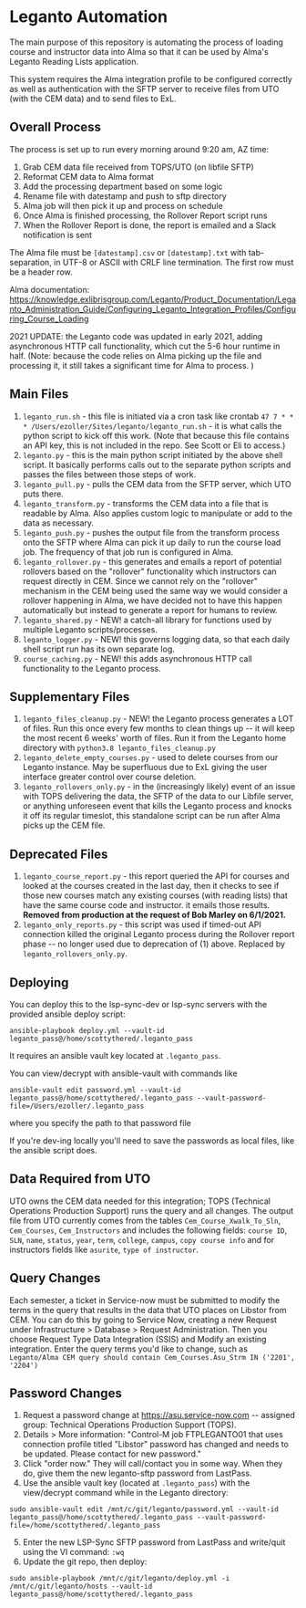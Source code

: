 # Leganto Automation
The main purpose of this repository is automating the process of loading course and instructor data into Alma so that it can be used by Alma's Leganto Reading Lists application.

This system requires the Alma integration profile to be configured correctly as well as authentication with the SFTP server to receive files from UTO (with the CEM data) and to send files to ExL.

## Overall Process
The process is set up to run every morning around 9:20 am, AZ time:
1. Grab CEM data file received from TOPS/UTO (on libfile SFTP)
2. Reformat CEM data to Alma format
3. Add the processing department based on some logic
4. Rename file with datestamp and push to sftp directory
5. Alma job will then pick it up and process on schedule
6. Once Alma is finished processing, the Rollover Report script runs
7. When the Rollover Report is done, the report is emailed and a Slack notification is sent

The Alma file must be `[datestamp].csv` or `[datestamp].txt` with tab-separation, in UTF-8 or ASCII with CRLF line termination. The first row must be a header row.

Alma documentation: https://knowledge.exlibrisgroup.com/Leganto/Product_Documentation/Leganto_Administration_Guide/Configuring_Leganto_Integration_Profiles/Configuring_Course_Loading

2021 UPDATE: the Leganto code was updated in early 2021, adding asynchronous HTTP call functionality, which cut the 5-6 hour runtime in half. (Note: because the code relies on Alma picking up the file and processing it, it still takes a significant time for Alma to process. )


## Main Files
1. `leganto_run.sh` - this file is initiated via a cron task like crontab `47 7 * * * /Users/ezoller/Sites/leganto/leganto_run.sh` - it is what calls the python script to kick off this work. (Note that because this file contains an API key, this is not included in the repo. See Scott or Eli to access.)
2. `leganto.py` - this is the main python script initiated by the above shell script. It basically performs calls out to the separate python scripts and passes the files between those steps of work.
3. `leganto_pull.py` - pulls the CEM data from the SFTP server, which UTO puts there.
4. `leganto_transform.py` - transforms the CEM data into a file that is readable by Alma. Also applies custom logic to manipulate or add to the data as necessary.
5. `leganto_push.py` - pushes the output file from the transform process onto the SFTP where Alma can pick it up daily to run the course load job. The frequency of that job run is configured in Alma.
6. `leganto_rollover.py` - this generates and emails a report of potential rollovers based on the "rollover" functionality which instructors can request directly in CEM. Since we cannot rely on the "rollover" mechanism in the CEM being used the same way we would consider a rollover happening in Alma, we have decided not to have this happen automatically but instead to generate a report for humans to review.
7. `leganto_shared.py` - NEW! a catch-all library for functions used by multiple Leganto scripts/processes.
8. `leganto_logger.py` - NEW! this governs logging data, so that each daily shell script run has its own separate log.
9. `course_caching.py` - NEW! this adds asynchronous HTTP call functionality to the Leganto process.


## Supplementary Files
1. `leganto_files_cleanup.py` - NEW! the Leganto process generates a LOT of files. Run this once every few months to clean things up -- it will keep the most recent 6 weeks' worth of files. Run it from the Leganto home directory with `python3.8 leganto_files_cleanup.py`
2. `leganto_delete_empty_courses.py` - used to delete courses from our Leganto instance. May be superfluous due to ExL giving the user interface greater control over course deletion.
3. `leganto_rollovers_only.py` - in the (increasingly likely) event of an issue with TOPS delivering the data, the SFTP of the data to our Libfile server, or anything unforeseen event that kills the Leganto process and knocks it off its regular timeslot, this standalone script can be run after Alma picks up the CEM file.


## Deprecated Files
1. `leganto_course_report.py` - this report queried the API for courses and looked at the courses created in the last day, then it checks to see if those new courses match any existing courses (with reading lists) that have the same course code and instructor. it emails those results. **Removed from production at the request of Bob Marley on  6/1/2021.**
2. `leganto_only_reports.py` - this script was used if timed-out API connection killed the original Leganto process during the Rollover report phase -- no longer used due to deprecation of (1) above. Replaced by `leganto_rollovers_only.py`.


## Deploying
You can deploy this to the lsp-sync-dev or lsp-sync servers with the provided ansible deploy script:
```
ansible-playbook deploy.yml --vault-id leganto_pass@/home/scottythered/.leganto_pass
```

It requires an ansible vault key located at `.leganto_pass`.

You can view/decrypt with ansible-vault with commands like
```
ansible-vault edit password.yml --vault-id leganto_pass@/home/scottythered/.leganto_pass --vault-password-file=/Users/ezoller/.leganto_pass
```
where you specify the path to that password file

If you're dev-ing locally you'll need to save the passwords as local files, like the ansible script does.


## Data Required from UTO
UTO owns the CEM data needed for this integration; TOPS (Technical Operations Production Support) runs the query and all changes. The output file from UTO currently comes from the tables `Cem_Course_Xwalk_To_Sln`, `Cem_Courses`, `Cem_Instructors` and includes the following fields: `course ID`, `SLN`, `name`, `status`, `year`, `term`, `college`, `campus`, `copy course info` and for instructors fields like `asurite`, `type of instructor`.


## Query Changes
Each semester, a ticket in Service-now must be submitted to modify the terms in the query that results in the data that UTO places on Libstor from CEM. You can do this by going to Service Now, creating a new Request under Infrastructure > Database > Request Administration. Then you choose Request Type Data Integration (SSIS) and Modify an existing integration. Enter the query terms you'd like to change, such as `Leganto/Alma CEM query should contain Cem_Courses.Asu_Strm IN ('2201', '2204')`


## Password Changes
1. Request a password change at https://asu.service-now.com -- assigned group: Technical Operations Production Support (TOPS).
2. Details > More information: "Control-M job FTPLEGANTO01 that uses connection profile titled "Libstor" password has changed and needs to be updated. Please contact for new password."
3. Click "order now." They will call/contact you in some way. When they do, give them the new leganto-sftp password from LastPass.
4. Use the ansible vault key (located at `.leganto_pass`) with the view/decrypt command while in the Leganto directory:
```
sudo ansible-vault edit /mnt/c/git/leganto/password.yml --vault-id leganto_pass@/home/scottythered/.leganto_pass --vault-password-file=/home/scottythered/.leganto_pass
```
5. Enter the new LSP-Sync SFTP password from LastPass and write/quit using the VI command: `:wq`
6. Update the git repo, then deploy:
```
sudo ansible-playbook /mnt/c/git/leganto/deploy.yml -i /mnt/c/git/leganto/hosts --vault-id leganto_pass@/home/scottythered/.leganto_pass
```
